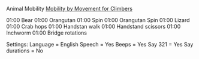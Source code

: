 Animal Mobility
[Mobility by Movement for Climbers](https://www.youtube.com/watch?v=TrdjEPAoktU)


01:00 Bear
01:00 Orangutan
01:00 Spin
01:00 Orangutan Spin
01:00 Lizard
01:00 Crab hops
01:00 Handstan walk
01:00 Handstand scissors
01:00 Inchworm
01:00 Bridge rotations



Settings:
Language = English
Speech = Yes
Beeps = Yes
Say 321 = Yes
Say durations = No